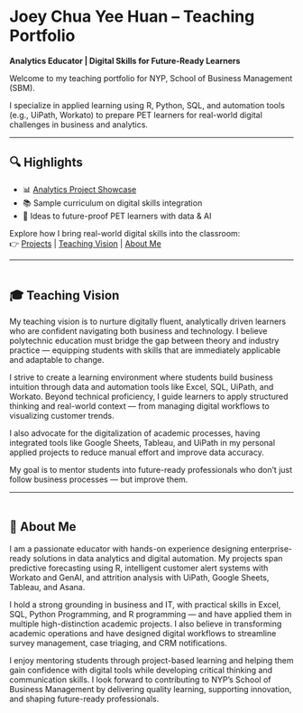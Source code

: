# Joey Chua Yee Huan – Teaching Portfolio

**Analytics Educator | Digital Skills for Future-Ready Learners**

Welcome to my teaching portfolio for NYP, School of Business Management (SBM).

I specialize in applied learning using R, Python, SQL, and automation tools (e.g., UiPath, Workato) to prepare PET learners for real-world digital challenges in business and analytics.

---

## 🔍 Highlights

- 📊 [Analytics Project Showcase](https://joeychuayeehuan.github.io/ANL501-ECA_Project/)
- 📚 Sample curriculum on digital skills integration
- 🧠 Ideas to future-proof PET learners with data & AI

Explore how I bring real-world digital skills into the classroom:  
👉 [Projects](projects.html) | [Teaching Vision](#teaching-vision) | [About Me](#about-me)

---

<!-- Teaching Vision Section -->
<section id="teaching-vision" style="margin-top: 3rem;">
  <h2>🎓 Teaching Vision</h2>
  <p>
    My teaching vision is to nurture digitally fluent, analytically driven learners who are confident navigating both business and technology. 
    I believe polytechnic education must bridge the gap between theory and industry practice — equipping students with skills that are immediately applicable and adaptable to change.
  </p>
  <p>
    I strive to create a learning environment where students build business intuition through data and automation tools like Excel, SQL, UiPath, and Workato. 
    Beyond technical proficiency, I guide learners to apply structured thinking and real-world context — from managing digital workflows to visualizing customer trends.
  </p>
  <p>
    I also advocate for the digitalization of academic processes, having integrated tools like Google Sheets, Tableau, and UiPath in my personal applied projects to reduce manual effort and improve data accuracy.
  </p>
  <p>
    My goal is to mentor students into future-ready professionals who don’t just follow business processes — but improve them.
  </p>
</section>

---

<!-- About Me Section -->
<section id="about-me" style="margin-top: 3rem;">
  <h2>👤 About Me</h2>
  <p>
    I am a passionate educator with hands-on experience designing enterprise-ready solutions in data analytics and digital automation. 
    My projects span predictive forecasting using R, intelligent customer alert systems with Workato and GenAI, 
    and attrition analysis with UiPath, Google Sheets, Tableau, and Asana.
  </p>
  <p>
    I hold a strong grounding in business and IT, with practical skills in Excel, SQL, Python Programming, and R programming — and have applied them in multiple high-distinction academic projects. 
    I also believe in transforming academic operations and have designed digital workflows to streamline survey management, case triaging, and CRM notifications.
  </p>
  <p>
    I enjoy mentoring students through project-based learning and helping them gain confidence with digital tools while developing critical thinking and communication skills. 
    I look forward to contributing to NYP’s School of Business Management by delivering quality learning, supporting innovation, and shaping future-ready professionals.
  </p>
</section>




